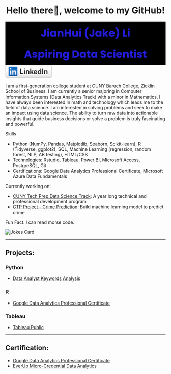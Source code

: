 <p>
  <h1 align="center">Hello there👋, welcome to my GitHub!</h1>
  <img align="center" src="imgs/name_banner.png">
  <a href="https://www.linkedin.com/in/jakeli2001/" target="_blank" rel="noopener noreferrer"><img src="imgs/linkedin.svg" alt="LinkedIn"></a>
</p>

I am a first-generation college student at CUNY Baruch College, Zicklin School of Business. I am currently a senior majoring in Computer Information Systems (Data Analytics Track) with a minor in Mathematics. I have always been interested in math and technology which leads me to the field of data science. I am interested in solving problems and seek to make an impact using data science. The ability to turn raw data into actionable insights that guide business decisions or solve a problem is truly fascinating and powerful.

Skills
- Python (NumPy, Pandas, Matplotlib, Seaborn, Scikit-learn), R (Tidyverse, ggplot2), SQL, Machine Learning (regression, random forest, NLP, AB
testing), HTML/CSS
- Technologies: Rstudio, Tableau, Power BI, Microsoft Access, PostgreSQL, Git
- Certifications: Google Data Analytics Professional Certificate, Microsoft Azure Data Fundamentals

Currently working on: 
- [CUNY Tech Prep Data Science Track](https://github.com/JakeLi2001/CTP-Data-Science-Cohort-8): A year long technical and professional development program
- [CTP Project - Crime Prediction](https://github.com/Fatimajavid/PredictingCrimesintheUS): Build machine learning model to predict crime

Fun Fact: I can read morse code.

<img src="https://readme-jokes.vercel.app/api?hideBorder" alt="Jokes Card"/>

---

## Projects:

### Python
- [Data Analyst Keywords Analysis](https://github.com/JakeLi2001/Keywords_for_Data_Analyst)

### R
- [Google Data Analytics Professional Certificate](https://github.com/JakeLi2001/Google-Data-Analytics-Professional-Certificate)

### Tableau
- [Tableau Public](https://public.tableau.com/app/profile/jakeli2001)

---

## Certification:
- [Google Data Analytics Professional Certificate](https://github.com/JakeLi2001/Google-Data-Analytics-Professional-Certificate)
- [EverUp Micro-Credential Data Analytics](https://github.com/JakeLi2001/EverUp-Micro-Credential-Data-Analytics)
